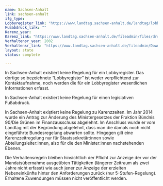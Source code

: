 ```yaml
---
name: Sachsen-Anhalt
link: sachsen-anhalt
ifg_type:
Lobbyregister_link: "https://www.landtag.sachsen-anhalt.de/landtag/lobbyregister/"
Fußabdruck_link: ""
Karenz_year:
Karenz_link: "https://www.landtag.sachsen-anhalt.de/fileadmin/files/drs/wp6/drs/d3402vbe.pdf"
Verhaltensr_year: 2002
Verhaltensr_link: "https://www.landtag.sachsen-anhalt.de/fileadmin/Downloads/Verhaltensregeln.pdf"
layout: state
status: complete

---
```


In Sachsen-Anhalt existiert keine Regelung für ein Lobbyregister. Das dortige so bezeichnete “Lobbyregister” ist weder verpflichtend zur Kontaktaufnahme, noch werden die für ein Lobbyregister wesentlichen Informationen erfasst.

In Sachsen-Anhalt existiert keine Regelung für einen legislativen Fußabdruck.

In Sachsen-Anhalt existiert keine Regelung zu Karenzzeiten. Im Jahr 2014 wurde ein Antrag zur Änderung des Ministergesetzes der Fraktion Bündnis 90/Die Grünen im Finanzausschuss abgelehnt. Im Anschluss wurde er vom Landtag mit der Begründung abgelehnt, dass man die damals noch nicht eingeführte Bundesregelung abwarten sollte. Hingegen gilt eine Karenzzeitregelung nur für Staatssekretär:innen sowie Abteilungsleiter:innen, also für die den Minister:innen nachstehenden Ebenen.

Die Verhaltensregeln bleiben hinsichtlich der Pflicht zur Anzeige der vor der Mandatsübernahme ausgeübten Tätigkeiten (längerer Zeitraum als zwei Jahre nicht erfasst) wie auch jener zur Anzeige der erzielten Nebeneinkünfte hinter den Anforderungen zurück (nur 5-Stufen-Regelung). Erhaltene Zuwendungen müssen nicht veröffentlicht werden. 
